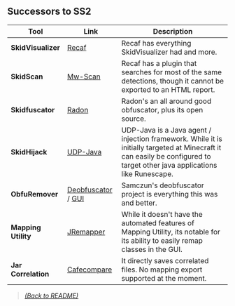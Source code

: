 ## Successors to SS2

| Tool  | Link  | Description |
|-------|--------------|------|
| **SkidVisualizer** | [Recaf](https://github.com/Col-E/Recaf) | Recaf has everything SkidVisualizer had and more. |
| **SkidScan** | [Mw-Scan](https://github.com/Col-E/Recaf-plugin-workspace/releases/tag/example-mal-scan2) | Recaf has a plugin that searches for most of the same detections, though it cannot be exported to an HTML report. |
| **Skidfuscator** | [Radon](https://github.com/ItzSomebody/Radon/) | Radon's an all around good obfuscator, plus its open source. |
| **SkidHijack** | [UDP-Java](https://github.com/UnknownDetectionParty/UDP-Java/) |  UDP-Java is a Java agent / injection framework. While it is initially targeted at Minecraft it can easily be configured to target other java applications like Runescape. |
| **ObfuRemover** | [Deobfuscator](https://github.com/java-deobfuscator/deobfuscator) / [GUI](https://github.com/java-deobfuscator/deobfuscator-gui) | Samczun's deobfuscator project is everything this was and better. |
| **Mapping Utility** | [JRemapper](https://github.com/Col-E/JRemapper) | While it doesn't have the automated features of Mapping Utility, its notable for its ability to easily remap classes in the GUI. |
| **Jar Correlation** | [Cafecompare](https://github.com/GraxCode/cafecompare) | It directly saves correlated files. No mapping export supported at the moment. |

> [_(Back to README)_](README.md)

